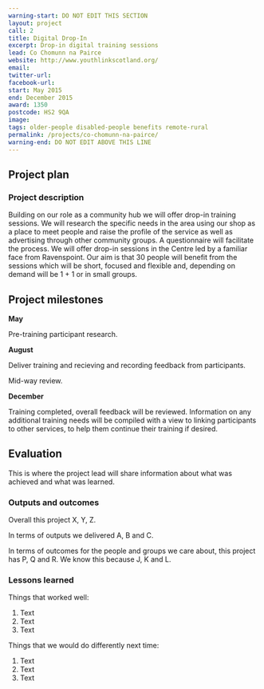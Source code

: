 ```yaml
---
warning-start: DO NOT EDIT THIS SECTION
layout: project
call: 2
title: Digital Drop-In
excerpt: Drop-in digital training sessions
lead: Co Chomunn na Pairce
website: http://www.youthlinkscotland.org/
email: 
twitter-url: 
facebook-url: 
start: May 2015
end: December 2015
award: 1350
postcode: HS2 9QA
image:
tags: older-people disabled-people benefits remote-rural
permalink: /projects/co-chomunn-na-pairce/
warning-end: DO NOT EDIT ABOVE THIS LINE
---
```


## Project plan

### Project description

Building on our role as a community hub we will offer drop-in training sessions. We will research the specific needs in the area using our shop as a place to meet people and raise the profile of the service as well as advertising through other community groups. A questionnaire will facilitate the process. We will offer drop-in sessions in the Centre led by a familiar face from Ravenspoint. Our aim is that 30 people will benefit from the sessions which will be short, focused and flexible and, depending on demand will be 1 + 1 or in small groups.


## Project milestones

**May**

Pre-training participant research.

**August**

Deliver training and recieving and recording feedback from participants.

Mid-way review. 

**December**

Training completed, overall feedback will be reviewed. Information on any additional training needs will be compiled with a view to linking participants to other services, to help them continue their training if desired.


## Evaluation

This is where the project lead will share information about what was achieved and what was learned.

### Outputs and outcomes

Overall this project X, Y, Z.

In terms of outputs we delivered A, B and C.

In terms of outcomes for the people and groups we care about, this project has P, Q and R. We know this because J, K and L.

### Lessons learned

Things that worked well:

1. Text
2. Text
3. Text

Things that we would do differently next time:

1. Text
2. Text
3. Text
